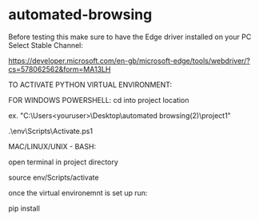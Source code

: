 ﻿# automated-browsing
Before testing this make sure to have the Edge driver installed on your PC
Select Stable Channel:

https://developer.microsoft.com/en-gb/microsoft-edge/tools/webdriver/?cs=578062562&form=MA13LH

TO ACTIVATE PYTHON VIRTUAL ENVIRONMENT:

FOR WINDOWS POWERSHELL:
cd into project location

ex. "C:\Users\<youruser>\Desktop\automated browsing(2)\project1"


.\env\Scripts\Activate.ps1

MAC/LINUX/UNIX - BASH:

open terminal in project directory 

source env/Scripts/activate

once the virtual environemnt is set up run:

pip install
